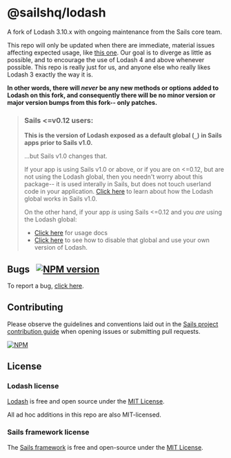 # @sailshq/lodash

A fork of Lodash 3.10.x with ongoing maintenance from the Sails core team.

This repo will only be updated when there are immediate, material issues affecting expected usage, like [this one](https://github.com/lodash/lodash/issues/2768).  Our goal is to diverge as little as possible, and to encourage the use of Lodash 4 and above whenever possible.  This repo is really just for us, and anyone else who really likes Lodash 3 exactly the way it is.

**In other words, there will _never_ be any new methods or options added to Lodash on this fork, and consequently there will be no minor version or major version bumps from this fork-- only patches.**


> ### Sails <=v0.12 users:
>
> **This is the version of Lodash exposed as a default global (`_`) in Sails apps prior to Sails v1.0.**
>
> ...but Sails v1.0 changes that.
>
> If your app is using Sails v1.0 or above, or if you are on <=0.12, but are not using the Lodash global,
> then you needn't worry about this package-- it is used interally in Sails, but does not touch userland
> code in your application.  [Click here](http://sailsjs.com/documentation/reference/configuration/sails-config-globals)
> to learn about how the Lodash global works in Sails v1.0.
>
> On the other hand, if your app _is_ using Sails <=0.12 and you _are_ using the Lodash global:
> + [Click here](https://lodash.com/docs/3.10.1) for usage docs
> + [Click here](http://0.12.sailsjs.com/documentation/reference/configuration/sails-config-globals) to see how to disable that global and use your own version of Lodash.



## Bugs &nbsp; [![NPM version](https://badge.fury.io/js/@sailshq/lodash.svg)](http://npmjs.com/package/@sailshq/lodash)

To report a bug, [click here](http://sailsjs.com/bugs).


## Contributing

Please observe the guidelines and conventions laid out in the [Sails project contribution guide](http://sailsjs.com/contribute) when opening issues or submitting pull requests.

[![NPM](https://nodei.co/npm/@sailshq/lodash.png?downloads=true)](http://npmjs.com/package/@sailshq/lodash)

## License

### Lodash license

[Lodash](http://lodash.com) is free and open source under the [MIT License](https://github.com/lodash/lodash/blob/3.10.1/LICENSE).

All ad hoc additions in this repo are also MIT-licensed.

### Sails framework license

The [Sails framework](http://sailsjs.com) is free and open-source under the [MIT License](http://sailsjs.com/license).
